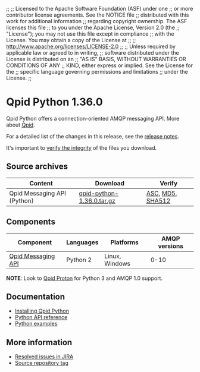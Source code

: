 ;;
;; Licensed to the Apache Software Foundation (ASF) under one
;; or more contributor license agreements.  See the NOTICE file
;; distributed with this work for additional information
;; regarding copyright ownership.  The ASF licenses this file
;; to you under the Apache License, Version 2.0 (the
;; "License"); you may not use this file except in compliance
;; with the License.  You may obtain a copy of the License at
;; 
;;   http://www.apache.org/licenses/LICENSE-2.0
;; 
;; Unless required by applicable law or agreed to in writing,
;; software distributed under the License is distributed on an
;; "AS IS" BASIS, WITHOUT WARRANTIES OR CONDITIONS OF ANY
;; KIND, either express or implied.  See the License for the
;; specific language governing permissions and limitations
;; under the License.
;;

# Qpid Python 1.36.0

Qpid Python offers a connection-oriented AMQP messaging API. More
about [Qpid]({{site_url}}/index.html).

For a detailed list of the changes in this release, see the [release
notes](release-notes.html).

It's important to [verify the
integrity]({{site_url}}/download.html#verify-what-you-download) of the
files you download.

## Source archives

| Content | Download | Verify |
|---------|----------|--------|
| Qpid Messaging API (Python) | [qpid-python-1.36.0.tar.gz](http://archive.apache.org/dist/qpid/python/1.36.0/qpid-python-1.36.0.tar.gz) | [ASC](https://archive.apache.org/dist/qpid/python/1.36.0/qpid-python-1.36.0.tar.gz.asc), [MD5](https://archive.apache.org/dist/qpid/python/1.36.0/qpid-python-1.36.0.tar.gz.md5), [SHA512](https://archive.apache.org/dist/qpid/python/1.36.0/qpid-python-1.36.0.tar.gz.sha) |

## Components

| Component | Languages | Platforms | AMQP versions |
|-----------|-----------|-----------|---------------|
| [Qpid Messaging API]({{site_url}}/components/messaging-api/index.html) | Python 2 | Linux, Windows | 0-10 |

**NOTE**: Look to [Qpid Proton](http://qpid.apache.org/proton) for Python 3 and AMQP 1.0 support.

## Documentation


<div class="two-column" markdown="1">

 - [Installing Qpid Python](https://gitbox.apache.org/repos/asf?p=qpid-python.git;a=blob_plain;f=README.md;hb=HEAD)
 - [Python API reference](messaging-api/api/index.html)
 - [Python examples](messaging-api/examples/index.html)

</div>


## More information

 - [Resolved issues in JIRA](https://issues.apache.org/jira/issues/?jql=project+%3D+QPID+AND+fixVersion+%3D+%27qpid-python-1.36.0%27+AND+resolution+%3D+%27fixed%27+ORDER+BY+priority+DESC)
 - [Source repository tag](https://gitbox.apache.org/repos/asf?p=qpid-python.git;a=tag;h=1.36.0)

<script type="text/javascript">
  _deferredFunctions.push(function() {
      if ("1.36.0" === "{{current_python_release}}") {
          _modifyCurrentReleaseLinks();
      }
  });
</script>
